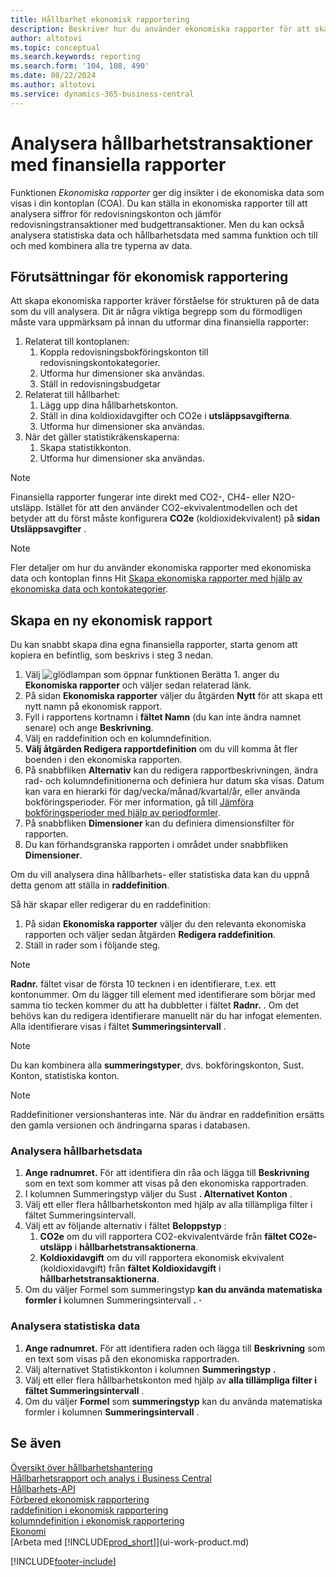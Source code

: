 ```yaml
---
title: Hållbarhet ekonomisk rapportering
description: Beskriver hur du använder ekonomiska rapporter för att skapa olika vyer och rapporter för att analysera data om hållbarhetsprestanda.
author: altotovi
ms.topic: conceptual
ms.search.keywords: reporting
ms.search.form: '104, 108, 490'
ms.date: 08/22/2024
ms.author: altotovi
ms.service: dynamics-365-business-central
---
```


# <a name="analyzing-sustainability-entries-with-financial-reports"></a>Analysera hållbarhetstransaktioner med finansiella rapporter

Funktionen *Ekonomiska rapporter* ger dig insikter i de ekonomiska data som visas i din kontoplan (COA). Du kan ställa in ekonomiska rapporter till att analysera siffror för redovisningskonton och jämför redovisningstransaktioner med budgettransaktioner. Men du kan också analysera statistiska data och hållbarhetsdata med samma funktion och till och med kombinera alla tre typerna av data.  

## <a name="prerequisites-for-financial-reporting"></a>Förutsättningar för ekonomisk rapportering

Att skapa ekonomiska rapporter kräver förståelse för strukturen på de data som du vill analysera. Dit är några viktiga begrepp som du förmodligen måste vara uppmärksam på innan du utformar dina finansiella rapporter: 

1. Relaterat till kontoplanen: 
   1. Koppla redovisningsbokföringskonton till redovisningskontokategorier. 
   2. Utforma hur dimensioner ska användas.
   3. Ställ in redovisningsbudgetar  
2. Relaterat till hållbarhet:   
   1. Lägg upp dina hållbarhetskonton. 
   2. Ställ in dina koldioxidavgifter och CO2e i **utsläppsavgifterna**.
   3. Utforma hur dimensioner ska användas.  
3. När det gäller statistikräkenskaperna: 
   1. Skapa statistikkonton. 
   2. Utforma hur dimensioner ska användas.  

> [!NOTE]
> Finansiella rapporter fungerar inte direkt med CO2-, CH4- eller N2O-utsläpp. Istället för att den använder CO2-ekvivalentmodellen och det betyder att du först måste konfigurera **CO2e**  (koldioxidekvivalent) på **sidan Utsläppsavgifter** .  

> [!NOTE]
> Fler detaljer om hur du använder ekonomiska rapporter med ekonomiska data och kontoplan finns Hit [Skapa ekonomiska rapporter med hjälp av ekonomiska data och kontokategorier](bi-how-work-account-schedule.md).   

## <a name="create-a-new-financial-report"></a>Skapa en ny ekonomisk rapport

Du kan snabbt skapa dina egna finansiella rapporter, starta genom att kopiera en befintlig, som beskrivs i steg 3 nedan. 

1. Välj ![glödlampan som öppnar funktionen Berätta 1.](media/ui-search/search_small.png "Berätta vad du vill göra") anger du **Ekonomiska rapporter** och väljer sedan relaterad länk.  
2. På sidan **Ekonomiska rapporter** väljer du åtgärden **Nytt** för att skapa ett nytt namn på ekonomisk rapport.  
3. Fyll i rapportens kortnamn i **fältet Namn**  (du kan inte ändra namnet senare) och ange **Beskrivning**.  
4. Välj en raddefinition och en kolumndefinition.   
5.  **Välj åtgärden Redigera rapportdefinition**  om du vill komma åt fler boenden i den ekonomiska rapporten.  
6. På snabbfliken **Alternativ** kan du redigera rapportbeskrivningen, ändra rad- och kolumndefinitionerna och definiera hur datum ska visas. Datum kan vara en hierarki för dag/vecka/månad/kvartal/år, eller använda bokföringsperioder. För mer information, gå till [Jämföra bokföringsperioder med hjälp av periodformler](bi-column-definitions.md#comparing-accounting-periods-using-period-formulas). 
7. På snabbfliken **Dimensioner** kan du definiera dimensionsfilter för rapporten.  
8. Du kan förhandsgranska rapporten i området under snabbfliken **Dimensioner**.   

Om du vill analysera dina hållbarhets- eller statistiska data kan du uppnå detta genom att ställa in **raddefinition**.  

Så här skapar eller redigerar du en raddefinition:

1. På sidan **Ekonomiska rapporter** väljer du den relevanta ekonomiska rapporten och väljer sedan åtgärden **Redigera raddefinition**. 
2. Ställ in rader som i följande steg.  

> [!NOTE]
> **Radnr.** fältet visar de första 10 tecknen i en identifierare, t.ex. ett kontonummer. Om du lägger till element med identifierare som börjar med samma tio tecken kommer du att ha dubbletter i fältet **Radnr.** . Om det behövs kan du redigera identifierare manuellt när du har infogat elementen. Alla identifierare visas i fältet **Summeringsintervall** .

> [!NOTE]
> Du kan kombinera alla **summeringstyper**, dvs. bokföringskonton, Sust. Konton, statistiska konton.

> [!NOTE]
> Raddefinitioner versionshanteras inte. När du ändrar en raddefinition ersätts den gamla versionen och ändringarna sparas i databasen. 

### <a name="analyzing-sustainability-data"></a>Analysera hållbarhetsdata

1.  **Ange radnumret.** För att identifiera din råa och lägga till **Beskrivning** som en text som kommer att visas på den ekonomiska rapportraden. 
2. I kolumnen Summeringstyp väljer du Sust **. Alternativet Konton** .   
3. Välj ett eller flera hållbarhetskonton med hjälp av alla tillämpliga filter i fältet Summeringsintervall. 
4. Välj ett av följande alternativ i fältet **Beloppstyp** :   
   1. **CO2e** om du vill rapportera CO2-ekvivalentvärde från **fältet CO2e-utsläpp** i **hållbarhetstransaktionerna**. 
   2. **Koldioxidavgift** om du vill rapportera ekonomisk ekvivalent (koldioxidavgift) från **fältet Koldioxidavgift** i **hållbarhetstransaktionerna**. 
5. Om du väljer Formel som summeringstyp **kan du använda matematiska formler i** kolumnen Summeringsintervall **.**  **·**   

### <a name="analyzing-statistical-data"></a>Analysera statistiska data

1.  **Ange radnumret.** För att identifiera raden och lägga till **Beskrivning** som en text som visas på den ekonomiska rapportraden. 
2. Välj alternativet Statistikkonton i kolumnen **Summeringstyp**  **.**    
3. Välj ett eller flera hållbarhetskonton med hjälp av **alla tillämpliga filter i fältet Summeringsintervall** . 
4. Om du väljer **Formel** som **summeringstyp** kan du använda matematiska formler i kolumnen **Summeringsintervall** .  

## <a name="see-also"></a>Se även

[Översikt över hållbarhetshantering](finance-manage-sustainability.md)    
[Hållbarhetsrapport och analys i Business Central](sustainability-reports.md)   
[Hållbarhets-API](/dynamics365/business-central/dev-itpro/api-sustainability/sustainability-api?toc=/dynamics365/business-central/toc.json)    
[Förbered ekonomisk rapportering](bi-how-work-account-schedule.md)    
[raddefinition i ekonomisk rapportering](bi-row-definitions.md)    
[kolumndefinition i ekonomisk rapportering](bi-column-definitions.md)    
[Ekonomi](finance.md)    
[Arbeta med [!INCLUDE[prod_short](includes/prod_short.md)]](ui-work-product.md)    

[!INCLUDE[footer-include](includes/footer-banner.md)]
